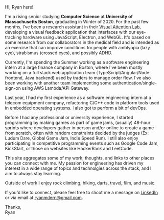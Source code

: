   Hi, Ryan here! 


  I'm a rising senior studying **Computer Science** at **University of Massachusetts Boston**, graduating in Winter of 2020. For the past few months, I've been a research assistant in their [Visual Attention Lab](https://www.cs.umb.edu/~marc/lab/), developing a visual feedback application that interfaces with our eye-tracking hardware using JavaScript, Electron, and WebGL. It's based on some research from our collaborators in the medical field and is intended as an exercise that can improve conditions for people with amblyopia (lazy eye), strabismus (crossed eyes), and possibly ADHD.
  
  Currently, I'm spending the Summer working as a software engineering intern at a large finance company in Boston, where I've been mostly working on a full stack web application team (TypeScript/Angular/Node frontend, Java backend) used by traders to manage order flow. I've also been working with another team implementing some authentication/single-sign-on using AWS Lambda/API Gateway. 
  
  Last year, I had my first experience as a software engineering intern at a telecom equipment company, refactoring C/C++ code in platform tools used in embedded operating systems. I also got to perform a bit of devOps. 
  
  Before I had any professional or university experience, I started programming by making games as part of game jams, (usually) 48-hour sprints where developers gather in person and/or online to create a game from scratch, often with random constraints decided by the judges (Ex: Ludum Dare, Global Game Jam, Indie Speed Run). I still also enjoy participating in competitive programming events such as Google Code Jam, KickStart, or those on websites like HackerRank and LeetCode.
  
  This site aggregates some of my work, thoughts, and links to other places you can connect with me. My passion for engineering has driven my interest in a wide range of topics and technolgies across the stack, and I aim to always stay learning. 
  
  Outside of work I enjoy rock climbing, hiking, darts, travel, film, and music.

  If you'd like to connect, please feel free to shoot me a message on [LinkedIn](https://www.linkedin.com/in/rdern/)
or via email at [ryanmdern@gmail.com](mailto:ryanmdern@gmail.com).
                         
      
                                 
                                  
Thanks,    
Ryan
